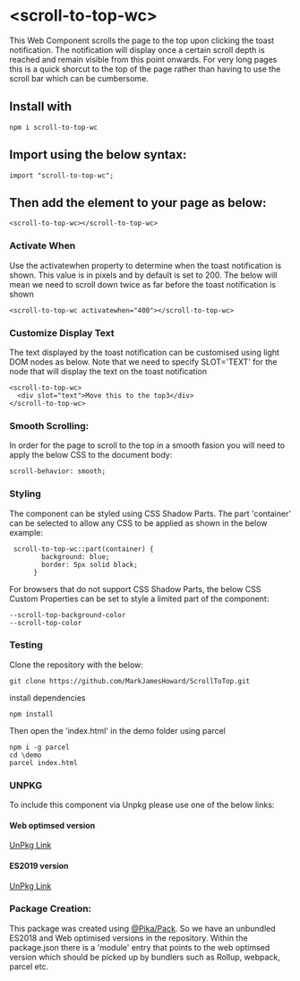# \<scroll-to-top-wc\>

This Web Component scrolls the page to the top upon clicking the toast notification. The notification will display once a certain scroll depth is reached and remain visible from this point onwards. For very long pages this is a quick shorcut to the top of the page rather than having to use the scroll bar which can be cumbersome.

## Install with

```
npm i scroll-to-top-wc
```

## Import using the below syntax:

```
import "scroll-to-top-wc";
```

## Then add the element to your page as below:

```
<scroll-to-top-wc></scroll-to-top-wc>
```

### Activate When

Use the activatewhen property to determine when the toast notification is shown. This value is in pixels and by default is set to 200. The below will mean we need to scroll down twice as far before the toast notification is shown

```
<scroll-to-top-wc activatewhen="400"></scroll-to-top-wc>
```

### Customize Display Text

The text displayed by the toast notification can be customised using light DOM nodes as below. Note that we need to specify SLOT='TEXT' for the node that will display the text on the toast notification

```
<scroll-to-top-wc>
  <div slot="text">Move this to the top3</div>
</scroll-to-top-wc>
```

### Smooth Scrolling:

In order for the page to scroll to the top in a smooth fasion you will need to apply the below CSS to the document body:

```
scroll-behavior: smooth;
```

### Styling

The component can be styled using CSS Shadow Parts. The part 'container' can be selected to allow any CSS to be applied as shown in the below example:

```
 scroll-to-top-wc::part(container) {
        background: blue;
        border: 5px solid black;
      }
```

For browsers that do not support CSS Shadow Parts, the below CSS Custom Properties can be set to style a limited part of the component:

```
--scroll-top-background-color
--scroll-top-color
```

### Testing

Clone the repository with the below:

```
git clone https://github.com/MarkJamesHoward/ScrollToTop.git
```

install dependencies

```
npm install
```

Then open the 'index.html' in the demo folder using parcel

```
npm i -g parcel
cd \demo
parcel index.html
```

### UNPKG

To include this component via Unpkg please use one of the below links:

#### Web optimsed version

[UnPkg Link](https://unpkg.com/scroll-to-top-wc@latest/dist-web/index.js)

#### ES2019 version

[UnPkg Link](https://unpkg.com/scroll-to-top-wc@latest/dist-src/index.js)

### Package Creation:

This package was created using [@Pika/Pack](https://www.pika.dev/blog/introducing-pika-pack/). So we have an unbundled ES2018 and Web optimised versions in the repository. Within the package.json there is a 'module' entry that points to the web optimsed version which should be picked up by bundlers such as Rollup, webpack, parcel etc.
